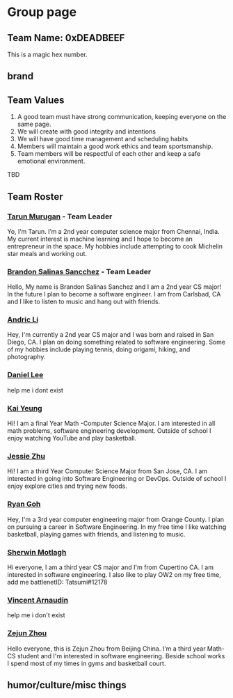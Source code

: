 # Group page

## Team Name: 0xDEADBEEF

This is a magic hex number. 

## brand



## Team Values

1. A good team must have strong communication, keeping everyone on the same page. 
2. We will create with good integrity and intentions
3. We will have good time management and scheduling habits
4. Members will maintain a good work ethics and team sportsmanship. 
5. Team members will be respectful of each other and keep a safe emotional environment. 

TBD


## Team Roster

### [Tarun Murugan](https://github.com/tarunm20) - Team Leader

Yo, I’m Tarun. I’m a 2nd year computer science major from Chennai, India. My current interest is machine learning and I hope to become an entrepreneur in the space. My hobbies include attempting to cook Michelin star meals and working out.

### [Brandon Salinas Sancchez](https://github.com/bsalinassanchez) - Team Leader

Hello, My name is Brandon Salinas Sanchez and I am a 2nd year CS major! In the future I plan to become a software engineer. I am from Carlsbad, CA and I like to listen to music and hang out with friends.

### [Andric Li](https://github.com/arl009)

Hey, I'm currently a 2nd year CS major and I was born and raised in San Diego, CA. I plan on doing something related to software engineering. Some of my hobbies include playing tennis, doing origami, hiking, and photography.

### [Daniel Lee](https://github.com/dannytlee12)

help me i dont exist

### [Kai Yeung](https://github.com/kyy006)
Hi! I am a final Year Math -Computer Science Major. I am interested in all math problems, software engineering development. Outside of school I enjoy watching YouTube and play basketball.

### [Jessie Zhu](https://github.com/jesszhu71)

Hi! I am a third Year Computer Science Major from San Jose, CA. I am interested in going into Software Engineering or DevOps. Outside of school I enjoy explore cities and trying new foods. 

### [Ryan Goh](https://github.com/Rygoh1)

Hey, I'm a 3rd year computer engineering major from Orange County. I plan on pursuing a career in Software Engineering. In my free time I like watching basketball, playing games with friends, and listening to music.

### [Sherwin Motlagh](https://github.com/sherwin25)

Hi everyone, I am a third year CS major and I'm from Cupertino CA. I am interested in software engineering. I also like to play OW2 on my free time, add me battlenetID: Tatsumi#12178 

### [Vincent Arnaudin](https://github.com/vincentarnaudin)

help me i don't exist

### [Zejun Zhou](help.me.i.dont.exist)

Hello everyone, this is Zejun Zhou from Beijing China. I'm a third year Math-CS student and I'm interested in software engineering. Beside school works I spend most of my times in gyms and basketball court. 


## humor/culture/misc things
